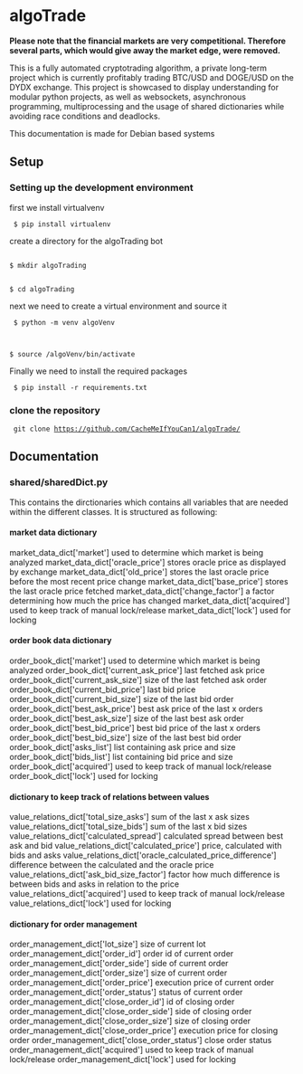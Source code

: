 # algoTrade


<p><strong>Please note that the financial markets are very competitional. Therefore several parts, which would give away the market edge, were removed.</strong></p>


This is a fully automated cryptotrading algorithm, a private long-term project which is currently profitably trading BTC/USD and DOGE/USD on the DYDX exchange. This project is showcased to display understanding for modular python projects, as well as websockets, asynchronous programming, multiprocessing and the usage of shared dictionaries while avoiding race conditions and deadlocks. 

This documentation is made for Debian based systems

## Setup

### Setting up the development environment

first we install virtualvenv

<code> $ pip install virtualenv </code>

create a directory for the algoTrading bot

<code>
$ mkdir algoTrading
 
$ cd algoTrading
</code>

next we need to create a virtual environment and source it

<code> $ python -m venv algoVenv
 
$ source /algoVenv/bin/activate
</code>

Finally we need to install the required packages

<code> $ pip install -r requirements.txt </code>


### clone the repository 

<code> git clone https://github.com/CacheMeIfYouCan1/algoTrade/ </code>


## Documentation

### shared/sharedDict.py

This contains the dirctionaries which contains all variables that are needed within the different classes. It is structured as following:

#### market data dictionary

market_data_dict['market']                                       used to determine which market is being analyzed 
market_data_dict['oracle_price']                                 stores oracle price as displayed by exchange
market_data_dict['old_price']                                    stores the last oracle price before the most recent price change
market_data_dict['base_price']                                   stores the last oracle price fetched
market_data_dict['change_factor']                                a factor determining how much the price has changed 
market_data_dict['acquired']                                     used to keep track of manual lock/release
market_data_dict['lock']                                         used for locking

#### order book data dictionary

order_book_dict['market']                                         used to determine which market is being analyzed 
order_book_dict['current_ask_price']                              last fetched ask price
order_book_dict['current_ask_size']                               size of the last fetched ask order
order_book_dict['current_bid_price']                              last bid price
order_book_dict['current_bid_size']                               size of the last bid order
order_book_dict['best_ask_price']                                 best ask price of the last x orders
order_book_dict['best_ask_size']                                  size of the last best ask order
order_book_dict['best_bid_price']                                 best bid price of the last x orders
order_book_dict['best_bid_size']                                  size of the last best bid order
order_book_dict['asks_list']                                      list containing ask price and size
order_book_dict['bids_list']                                      list containing bid price and size
order_book_dict['acquired']                                       used to keep track of manual lock/release
order_book_dict['lock']                                           used for locking

#### dictionary to keep track of relations between values

value_relations_dict['total_size_asks']                           sum of the last x ask sizes
value_relations_dict['total_size_bids']                           sum of the last x bid sizes        
value_relations_dict['calculated_spread']                         calculated spread between best ask and bid
value_relations_dict['calculated_price']                          price, calculated with bids and asks 
value_relations_dict['oracle_calculated_price_difference']        difference between the calculated and the oracle price
value_relations_dict['ask_bid_size_factor']                       factor how much difference is between bids and asks in relation to the price
value_relations_dict['acquired']                                  used to keep track of manual lock/release     
value_relations_dict['lock']                                      used for locking

#### dictionary for order management                  

order_management_dict['lot_size']                                 size of current lot
order_management_dict['order_id']                                 order id of current order
order_management_dict['order_side']                               side of current order
order_management_dict['order_size']                               size of current order
order_management_dict['order_price']                              execution price of current order
order_management_dict['order_status']                             status of current order
order_management_dict['close_order_id']                           id of closing order
order_management_dict['close_order_side']                         side of closing order
order_management_dict['close_order_size']                         size of closing order
order_management_dict['close_order_price']                        execution price for closing order
order_management_dict['close_order_status']                       close order status
order_management_dict['acquired']                                 used to keep track of manual lock/release
order_management_dict['lock']                                     used for locking





